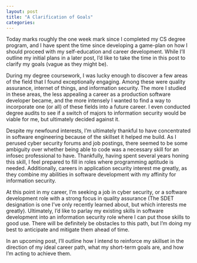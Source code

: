 ```yaml
---
layout: post
title: "A Clarification of Goals"
categories:
---
```


Today marks roughly the one week mark since I completed my CS degree program, and I have spent the time since developing a game-plan on how I should proceed with my self-education and career development.  While I’ll outline my initial plans in a later post, I’d like to take the time in this post to clarify my goals (vague as they might be).

During my degree coursework, I was lucky enough to discover a few areas of the field that I found exceptionally engaging.  Among these were quality assurance, internet of things, and information security.  The more I studied in these areas, the less appealing a career as a production software developer became, and the more intensely I wanted to find a way to incorporate one (or all) of these fields into a future career.  I even conducted degree audits to see if a switch of majors to information security would be viable for me, but ultimately decided against it.

Despite my newfound interests, I’m ultimately thankful to have concentrated in software engineering because of the skillset it helped me build.  As I perused cyber security forums and job postings, there seemed to be some ambiguity over whether being able to code was a necessary skill for an infosec professional to have.  Thankfully, having spent several years honing this skill, I feel prepared to fill in roles where programming aptitude is needed.  Additionally, careers in application security interest me greatly, as they combine my abilities in software development with my affinity for information security.

At this point in my career, I’m seeking a job in cyber security, or a software development role with a strong focus in quality assurance (The SDET designation is one I’ve only recently learned about, but which interests me greatly).  Ultimately, I’d like to parlay my existing skills in software development into an information security role where I can put those skills to good use.  There will be definitely be obstacles to this path, but I’m doing my best to anticipate and mitigate them ahead of time.

In an upcoming post, I’ll outline how I intend to reinforce my skillset in the direction of my ideal career path, what my short-term goals are, and how I’m acting to achieve them.
